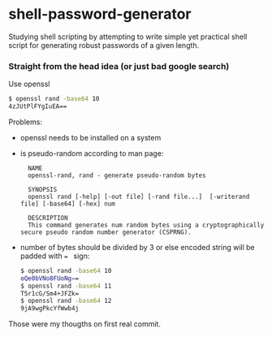 # shell-password-generator

Studying shell scripting by attempting to write simple yet practical shell script for generating robust passwords of a given length.

### Straight from the head idea (or just bad google search)

Use openssl

```bash
$ openssl rand -base64 10
4zJUtPlFYgIuEA==
```

Problems:

* openssl needs to be installed on a system
* is pseudo-random according to man page:
    >>>
        NAME
        openssl-rand, rand - generate pseudo-random bytes

        SYNOPSIS
        openssl rand [-help] [-out file] [-rand file...]  [-writerand file] [-base64] [-hex] num

        DESCRIPTION
        This command generates num random bytes using a cryptographically secure pseudo random number generator (CSPRNG).
    >>>

* number of bytes should be divided by 3 or else encoded string will be padded with `= ` sign:
    ```bash
    $ openssl rand -base64 10
    oQe0bVNo8FUoNg==
    $ openssl rand -base64 11
    T5r1cG/Sm4+JFZk=
    $ openssl rand -base64 12
    9jA9wgPkcYfWwb4j
    ```

Those were my thougths on first real commit.